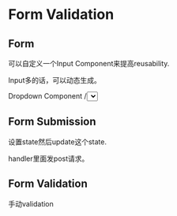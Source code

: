 # Form Validation


## Form
可以自定义一个Input Component来提高reusability.

Input多的话，可以动态生成。

Dropdown Component
/<select>
/<option>

## Form Submission
设置state然后update这个state.

<form onSubmit={handler}>
handler里面发post请求。

## Form Validation
手动validation


